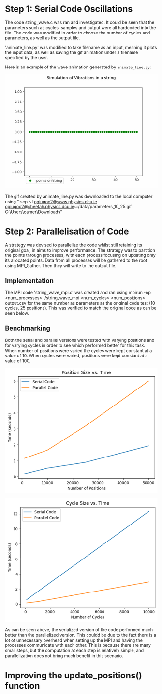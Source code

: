 # Step 1: Serial Code Oscillations

The code string_wave.c was ran  and investigated. It could be seen that the parameters such as cycles, samples and output were all hardcoded into the file. The code was modified in order to choose the number of cycles and parameters, as well as the output file. 

'animate_line.py' was modified to take filename as an input, meaning it plots the input data, as well as saving the gif animation under a filename specified by the user. 

Here is an example of the wave animation generated by `animate_line.py`:

![Wave Animation](https://github.com/cameronDCU/HPQC/raw/main/week5/parameters_10_25.gif)

The gif created by animate_line.py was downloaded to the local computer using
" scp -J ogiugoc2@www.physics.dcu.ie ogiugoc2@cheetah.physics.dcu.ie:~/data/parameters_10_25.gif C:\Users\camer\Downloads\"

# Step 2: Parallelisation of Code

A strategy was devised to parallelize the code whilst still retaining its original goal, in aims to improve performance. The strategy was to partition the points through processes, with each process focusing on updating only its allocated points. Data from all processes will be gathered to the root using MPI_Gather. Then they will write to the output file.

## Implementation

The MPI code 'string_wave_mpi.c' was created and ran using  mpirun -np <num_processes> ./string_wave_mpi <num_cycles> <num_positions> output.csv for the same number  as parameters as the original code test (10 cycles, 25 positions). This was verified to match the original code as can be seen below.

## Benchmarking

Both the serial and parallel versions were tested with varying positions and for varying cycles in order to see which performed better for this task. When number of positions were varied the cycles were kept constant at a value of 10. When cycles were varied, positions were kept constant at a value of 100.

![Varying Number of Positions](https://github.com/cameronDCU/HPQC/raw/main/week5/varying_pos.png)

![Varying Cycles](https://github.com/cameronDCU/HPQC/raw/main/week5/varying_cycles.png)


As can be seen above, the serialized version of the code performed much better than the parallelized version. This couldd be due to the fact there is a lot of unnecessary overhead when setting up the MPI and having the processes communicate with each other. This is because there are many small steps, but the computation at each step is relatively simple, and parallelization does not bring much benefit in this scenario.

# Improving the update_positions() function
